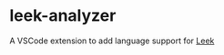 # leek-analyzer

A VSCode extension to add language support for [Leek](https://github.com/leek-lang/leek)